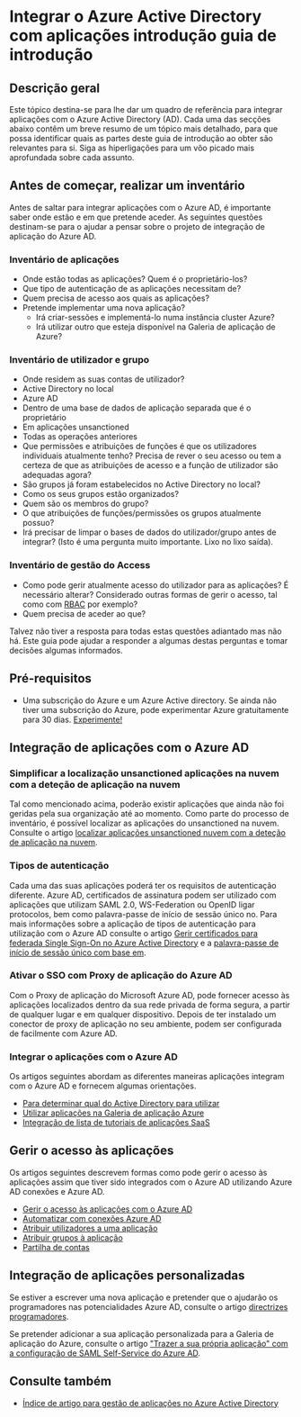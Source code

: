<properties
   pageTitle="Guia de introdução integrar o Azure Active Directory com aplicações introdução |  Microsoft Azure"
   description="Este artigo é um guia de introdução ao obter para integrar o Azure Active Directory (AD) com aplicações no local e na nuvem aplicações."
   services="active-directory"
   documentationCenter=""
   authors="ihenkel"
   manager="femila"
   editor=""/>

   <tags
      ms.service="active-directory"
      ms.devlang="na"
      ms.topic="article"
      ms.tgt_pltfrm="na"
      ms.workload="identity"
      ms.date="02/09/2016"
      ms.author="inhenk"/>

# <a name="integrating-azure-active-directory-with-applications-getting-started-guide"></a>Integrar o Azure Active Directory com aplicações introdução guia de introdução
## <a name="overview"></a>Descrição geral
Este tópico destina-se para lhe dar um quadro de referência para integrar aplicações com o Azure Active Directory (AD). Cada uma das secções abaixo contêm um breve resumo de um tópico mais detalhado, para que possa identificar quais as partes deste guia de introdução ao obter são relevantes para si.  Siga as hiperligações para um vôo picado mais aprofundada sobre cada assunto.

## <a name="before-you-begin-take-inventory"></a>Antes de começar, realizar um inventário
Antes de saltar para integrar aplicações com o Azure AD, é importante saber onde estão e em que pretende aceder.  As seguintes questões destinam-se para o ajudar a pensar sobre o projeto de integração de aplicação do Azure AD.

### <a name="application-inventory"></a>Inventário de aplicações
- Onde estão todas as aplicações? Quem é o proprietário-los?
- Que tipo de autenticação de as aplicações necessitam de?
- Quem precisa de acesso aos quais as aplicações?
- Pretende implementar uma nova aplicação?
  - Irá criar-sessões e implementá-lo numa instância cluster Azure?
  - Irá utilizar outro que esteja disponível na Galeria de aplicação de Azure?

### <a name="user-and-group-inventory"></a>Inventário de utilizador e grupo
- Onde residem as suas contas de utilizador?
 - Active Directory no local
 - Azure AD
 - Dentro de uma base de dados de aplicação separada que é o proprietário
 - Em aplicações unsanctioned
 - Todas as operações anteriores
- Que permissões e atribuições de funções é que os utilizadores individuais atualmente tenho? Precisa de rever o seu acesso ou tem a certeza de que as atribuições de acesso e a função de utilizador são adequadas agora?
- São grupos já foram estabelecidos no Active Directory no local?
 - Como os seus grupos estão organizados?
 - Quem são os membros do grupo?
 - O que atribuições de funções/permissões os grupos atualmente possuo?
- Irá precisar de limpar o bases de dados do utilizador/grupo antes de integrar?  (Isto é uma pergunta muito importante. Lixo no lixo saída).

### <a name="access-management-inventory"></a>Inventário de gestão do Access
- Como pode gerir atualmente acesso do utilizador para as aplicações? É necessário alterar?  Considerado outras formas de gerir o acesso, tal como com [RBAC](role-based-access-control-configure.md) por exemplo?
- Quem precisa de aceder ao que?

Talvez não tiver a resposta para todas estas questões adiantado mas não há.  Este guia pode ajudar a responder a algumas destas perguntas e tomar decisões algumas informados.

## <a name="prerequisites"></a>Pré-requisitos
- Uma subscrição do Azure e um Azure Active directory.  Se ainda não tiver uma subscrição do Azure, pode experimentar Azure gratuitamente para 30 dias. [Experimente!](https://azure.microsoft.com/trial/get-started-active-directory/)

## <a name="application-integration-with-azure-ad"></a>Integração de aplicações com o Azure AD
### <a name="finding-unsanctioned-cloud-applications-with-cloud-app-discovery"></a>Simplificar a localização unsanctioned aplicações na nuvem com a deteção de aplicação na nuvem
Tal como mencionado acima, poderão existir aplicações que ainda não foi geridas pela sua organização até ao momento.  Como parte do processo de inventário, é possível localizar as aplicações do unsanctioned na nuvem. Consulte o artigo [localizar aplicações unsanctioned nuvem com a deteção de aplicação na nuvem](active-directory-cloudappdiscovery-whatis.md).

### <a name="authentication-types"></a>Tipos de autenticação
Cada uma das suas aplicações poderá ter os requisitos de autenticação diferente. Azure AD, certificados de assinatura podem ser utilizado com aplicações que utilizam SAML 2.0, WS-Federation ou OpenID ligar protocolos, bem como palavra-passe de início de sessão único no. Para mais informações sobre a aplicação de tipos de autenticação para utilização com o Azure AD consulte o artigo [Gerir certificados para federada Single Sign-On no Azure Active Directory](active-directory-sso-certs.md) e a [palavra-passe de início de sessão único com base em](active-directory-appssoaccess-whatis.md).

### <a name="enabling-sso-with-azure-ad-app-proxy"></a>Ativar o SSO com Proxy de aplicação do Azure AD
Com o Proxy de aplicação do Microsoft Azure AD, pode fornecer acesso às aplicações localizados dentro da sua rede privada de forma segura, a partir de qualquer lugar e em qualquer dispositivo. Depois de ter instalado um conector de proxy de aplicação no seu ambiente, podem ser configurada de facilmente com Azure AD.

### <a name="integrating-applications-with-azure-ad"></a>Integrar o aplicações com o Azure AD
Os artigos seguintes abordam as diferentes maneiras aplicações integram com o Azure AD e fornecem algumas orientações.

- [Para determinar qual do Active Directory para utilizar](active-directory-administer.md)
- [Utilizar aplicações na Galeria de aplicação Azure](active-directory-appssoaccess-whatis.md)
- [Integração de lista de tutoriais de aplicações SaaS](active-directory-saas-tutorial-list.md)

## <a name="managing-access-to-applications"></a>Gerir o acesso às aplicações
Os artigos seguintes descrevem formas como pode gerir o acesso às aplicações assim que tiver sido integrados com o Azure AD utilizando Azure AD conexões e Azure AD.

- [Gerir o acesso às aplicações com o Azure AD](active-directory-managing-access-to-apps.md)
- [Automatizar com conexões Azure AD](active-directory-saas-app-provisioning.md)
- [Atribuir utilizadores a uma aplicação](active-directory-applications-guiding-developers-assigning-users.md)
- [Atribuir grupos à aplicação](active-directory-applications-guiding-developers-assigning-groups.md)
- [Partilha de contas](active-directory-sharing-accounts.md)

## <a name="integrating-custom-applications"></a>Integração de aplicações personalizadas
Se estiver a escrever uma nova aplicação e pretender que o ajudarão os programadores nas potencialidades Azure AD, consulte o artigo [directrizes programadores](active-directory-applications-guiding-developers-for-lob-applications.md).

Se pretender adicionar a sua aplicação personalizada para a Galeria de aplicação do Azure, consulte o artigo ["Trazer a sua própria aplicação" com a configuração de SAML Self-Service do Azure AD](http://blogs.technet.com/b/ad/archive/2015/06/17/bring-your-own-app-with-azure-ad-self-service-saml-configuration-gt-now-in-preview.aspx).

## <a name="see-also"></a>Consulte também

- [Índice de artigo para gestão de aplicações no Azure Active Directory](active-directory-apps-index.md)
